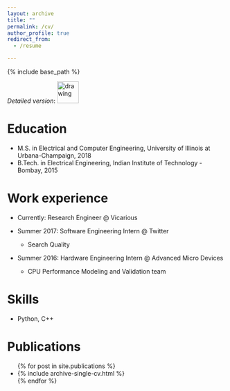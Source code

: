 ```yaml
---
layout: archive
title: ""
permalink: /cv/
author_profile: true
redirect_from:
  - /resume

---
```


{% include base_path %}

*Detailed version*: [<img src="https://ishansd.github.io/images/pdf-symbol.jpeg" alt="drawing" width="50"/>](https://ishansd.github.io/files/resume.pdf)

Education
======
* M.S. in Electrical and Computer Engineering, University of Illinois at Urbana-Champaign, 2018
* B.Tech. in Electrical Engineering, Indian Institute of Technology - Bombay, 2015

Work experience
======
* Currently: Research Engineer @ Vicarious
* Summer 2017: Software Engineering Intern @ Twitter
  * Search Quality

* Summer 2016: Hardware Engineering Intern @ Advanced Micro Devices
  * CPU Performance Modeling and Validation team
  
Skills
======
* Python, C++

Publications
======
  <ul>{% for post in site.publications %}
    <li>{% include archive-single-cv.html %} </li>
  {% endfor %}</ul>
  
